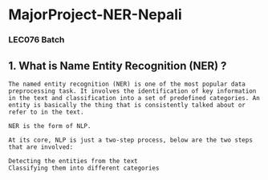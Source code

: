 # MajorProject-NER-Nepali

### LEC076 Batch

## 1.   What is Name Entity Recognition (NER) ?
    The named entity recognition (NER) is one of the most popular data preprocessing task. It involves the identification of key information in the text and classification into a set of predefined categories. An entity is basically the thing that is consistently talked about or refer to in the text.

    NER is the form of NLP.

    At its core, NLP is just a two-step process, below are the two steps that are involved:

    Detecting the entities from the text
    Classifying them into different categories    